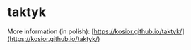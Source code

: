 # taktyk

More information (in polish): [https://kosior.github.io/taktyk/](https://kosior.github.io/taktyk/)
